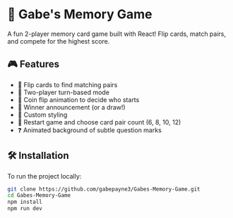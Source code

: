 # 🧠 Gabe's Memory Game

A fun 2-player memory card game built with React! Flip cards, match pairs, and compete for the highest score.

## 🎮 Features

- 🔁 Flip cards to find matching pairs
- 👥 Two-player turn-based mode
- 🎲 Coin flip animation to decide who starts
- 🎉 Winner announcement (or a draw!)
- 🎨 Custom styling
- 🔄 Restart game and choose card pair count (6, 8, 10, 12)
- ❓ Animated background of subtle question marks



## 🛠 Installation

To run the project locally:

```bash
git clone https://github.com/gabepayne3/Gabes-Memory-Game.git
cd Gabes-Memory-Game
npm install
npm run dev
